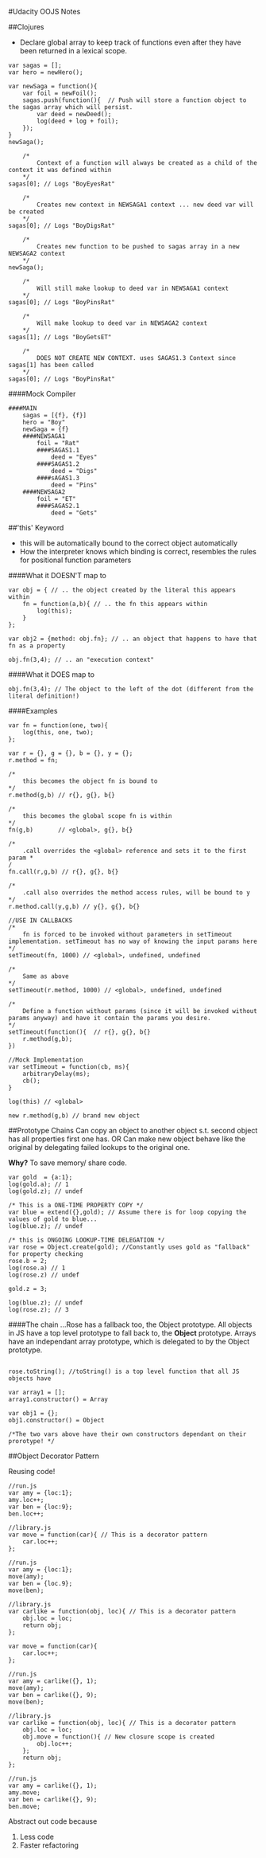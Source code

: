 #Udacity OOJS Notes

##Clojures
- Declare global array to keep track of functions even after they have been returned in a lexical scope.

```
var sagas = [];
var hero = newHero();

var newSaga = function(){
	var foil = newFoil();
	sagas.push(function(){  // Push will store a function object to the sagas array which will persist.
		var deed = newDeed();
		log(deed + log + foil);
	});
}
newSaga();

	/* 
		Context of a function will always be created as a child of the context it was defined within 
	*/
sagas[0]; // Logs "BoyEyesRat"

	/* 
		Creates new context in NEWSAGA1 context ... new deed var will be created 
	*/
sagas[0]; // Logs "BoyDigsRat"

	/* 
		Creates new function to be pushed to sagas array in a new NEWSAGA2 context 
	*/
newSaga(); 

	/* 
		Will still make lookup to deed var in NEWSAGA1 context 
	*/
sagas[0]; // Logs "BoyPinsRat"

	/* 
		Will make lookup to deed var in NEWSAGA2 context 
	*/
sagas[1]; // Logs "BoyGetsET"

	/*
		DOES NOT CREATE NEW CONTEXT. uses SAGAS1.3 Context since sagas[1] has been called
	*/
sagas[0]; // Logs "BoyPinsRat"

```
####Mock Compiler 
```
####MAIN 
    sagas = [{f}, {f}]
    hero = "Boy"
    newSaga = {f}
    ####NEWSAGA1
        foil = "Rat"
        ####SAGAS1.1
			deed = "Eyes"
		####SAGAS1.2
			deed = "Digs"
		####sAGAS1.3
			deed = "Pins"
	####NEWSAGA2
		foil = "ET"
		####SAGAS2.1
			deed = "Gets"
```
##'this' Keyword
- this will be automatically bound to the correct object automatically
- How the interpreter knows which binding is correct, resembles the rules for positional function parameters

####What it DOESN'T map to
```	
var obj = { // .. the object created by the literal this appears within
	fn = function(a,b){ // .. the fn this appears within
		log(this);
	}
};

var obj2 = {method: obj.fn}; // .. an object that happens to have that fn as a property

obj.fn(3,4); // .. an "execution context"

```

####What it DOES map to
```
obj.fn(3,4); // The object to the left of the dot (different from the literal definition!)
```

####Examples
```
var fn = function(one, two){
	log(this, one, two);
};

var r = {}, g = {}, b = {}, y = {};
r.method = fn;

/* 
	this becomes the object fn is bound to 
*/
r.method(g,b) // r{}, g{}, b{}

/* 
	this becomes the global scope fn is within 
*/
fn(g,b)       // <global>, g{}, b{}

/* 
	.call overrides the <global> reference and sets it to the first param *
/ 
fn.call(r,g,b) // r{}, g{}, b{}

/* 
	.call also overrides the method access rules, will be bound to y 
*/
r.method.call(y,g,b) // y{}, g{}, b{}

//USE IN CALLBACKS
/* 
	fn is forced to be invoked without parameters in setTimeout implementation. setTimeout has no way of knowing the input params here
*/
setTimeout(fn, 1000) // <global>, undefined, undefined 

/* 
	Same as above 
*/
setTimeout(r.method, 1000) // <global>, undefined, undefined

/* 
	Define a function without params (since it will be invoked without params anyway) and have it contain the params you desire.
*/
setTimeout(function(){  // r{}, g{}, b{}
	r.method(g,b); 	
})

//Mock Implementation
var setTimeout = function(cb, ms){
	arbitraryDelay(ms);
	cb();
}

log(this) // <global>

new r.method(g,b) // brand new object
```

##Prototype Chains
Can copy an object to another object s.t. second object has all properties first one has. OR Can make new object behave like the original by delegating failed lookups to the original one.

**Why?**
To save memory/ share code.

```
var gold  = {a:1};
log(gold.a); // 1
log(gold.z); // undef

/* This is a ONE-TIME PROPERTY COPY */
var blue = extend({},gold); // Assume there is for loop copying the values of gold to blue...
log(blue.z); // undef

/* this is ONGOING LOOKUP-TIME DELEGATION */ 
var rose = Object.create(gold); //Constantly uses gold as "fallback" for property checking
rose.b = 2;
log(rose.a) // 1
log(rose.z) // undef

gold.z = 3;

log(blue.z); // undef
log(rose.z); // 3

```
####The chain
...Rose has a fallback too, the Object prototype. All objects in JS have a top level prototype to fall back to, the **Object** prototype. Arrays have an independant array prototype, which is delegated to by the Object prototype.

```

rose.toString(); //toString() is a top level function that all JS objects have

var array1 = [];
array1.constructor() = Array

var obj1 = {};
obj1.constructor() = Object

/*The two vars above have their own constructors dependant on their prorotype! */

```

##Object Decorator Pattern

Reusing code!

```
//run.js
var amy = {loc:1};
amy.loc++;
var ben = {loc:9};
ben.loc++;

//library.js
var move = function(car){ // This is a decorator pattern
	car.loc++;
};

//run.js
var amy = {loc:1};
move(amy);
var ben = {loc.9};
move(ben);

//library.js
var carlike = function(obj, loc){ // This is a decorator pattern
	obj.loc = loc;
	return obj;
};

var move = function(car){
	car.loc++;
};

//run.js
var amy = carlike({}, 1);
move(amy);
var ben = carlike({}, 9);
move(ben);

//library.js
var carlike = function(obj, loc){ // This is a decorator pattern
	obj.loc = loc;
	obj.move = function(){ // New closure scope is created
		obj.loc++;
	};
	return obj;
};

//run.js
var amy = carlike({}, 1);
amy.move;
var ben = carlike({}, 9);
ben.move;
```

Abstract out code because
1. Less code
2. Faster refactoring
